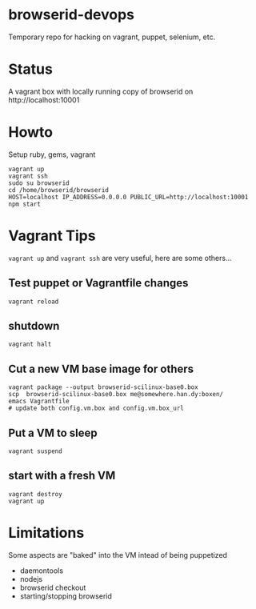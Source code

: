 # browserid-devops #

Temporary repo for hacking on vagrant, puppet, selenium, etc.

# Status #
A vagrant box with locally running copy of browserid on http://localhost:10001

# Howto #
Setup ruby, gems, vagrant

    vagrant up
    vagrant ssh
    sudo su browserid
    cd /home/browserid/browserid
    HOST=localhost IP_ADDRESS=0.0.0.0 PUBLIC_URL=http://localhost:10001 npm start

# Vagrant Tips #

`vagrant up` and `vagrant ssh` are very useful, here are some others...

## Test puppet or Vagrantfile changes ##

    vagrant reload

## shutdown ##

    vagrant halt

## Cut a new VM base image for others ##

    vagrant package --output browserid-scilinux-base0.box
    scp  browserid-scilinux-base0.box me@somewhere.han.dy:boxen/
    emacs Vagrantfile
    # update both config.vm.box and config.vm.box_url

## Put a VM to sleep ##

    vagrant suspend

## start with a fresh VM ##

    vagrant destroy
    vagrant up



# Limitations #

Some aspects are "baked" into the VM intead of being puppetized

* daemontools
* nodejs
* browserid checkout
* starting/stopping browserid